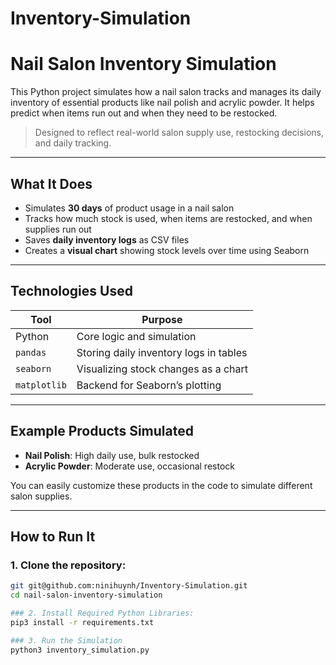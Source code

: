 # Inventory-Simulation

# Nail Salon Inventory Simulation

This Python project simulates how a nail salon tracks and manages its daily inventory of essential products like nail polish and acrylic powder. It helps predict when items run out and when they need to be restocked.

> Designed to reflect real-world salon supply use, restocking decisions, and daily tracking.

---

## What It Does

- Simulates **30 days** of product usage in a nail salon  
- Tracks how much stock is used, when items are restocked, and when supplies run out  
- Saves **daily inventory logs** as CSV files  
- Creates a **visual chart** showing stock levels over time using Seaborn  

---

## Technologies Used

| Tool       | Purpose                                |
|------------|----------------------------------------|
| Python     | Core logic and simulation              |
| `pandas`   | Storing daily inventory logs in tables |
| `seaborn`  | Visualizing stock changes as a chart   |
| `matplotlib` | Backend for Seaborn’s plotting      |

---

## Example Products Simulated

- **Nail Polish**: High daily use, bulk restocked  
- **Acrylic Powder**: Moderate use, occasional restock  

You can easily customize these products in the code to simulate different salon supplies.

---

## How to Run It

### 1. Clone the repository:

```bash
git git@github.com:ninihuynh/Inventory-Simulation.git
cd nail-salon-inventory-simulation

### 2. Install Required Python Libraries:
pip3 install -r requirements.txt

### 3. Run the Simulation
python3 inventory_simulation.py
